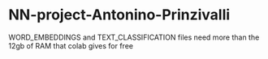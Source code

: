 # NN-project-Antonino-Prinzivalli

WORD_EMBEDDINGS and  TEXT_CLASSIFICATION files need more than the 12gb of RAM that colab gives for free
